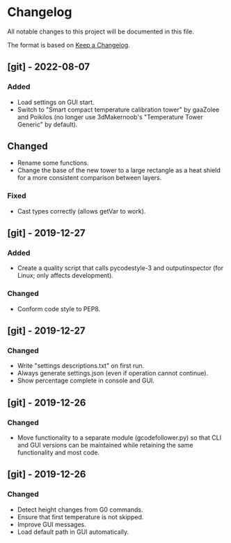 # Changelog
All notable changes to this project will be documented in this file.

The format is based on [Keep a Changelog](https://keepachangelog.com/en/1.0.0/).

## [git] - 2022-08-07
### Added
- Load settings on GUI start.
- Switch to "Smart compact temperature calibration tower" by gaaZolee and Poikilos (no longer use 3dMakernoob's "Temperature Tower Generic" by default).

## Changed
- Rename some functions.
- Change the base of the new tower to a large rectangle as a heat shield for a more consistent comparison between layers.

### Fixed
- Cast types correctly (allows getVar to work).


## [git] - 2019-12-27
### Added
- Create a quality script that calls pycodestyle-3 and outputinspector (for Linux; only affects development).

### Changed
- Conform code style to PEP8.


## [git] - 2019-12-27
### Changed
- Write "settings descriptions.txt" on first run.
- Always generate settings.json (even if operation cannot continue).
- Show percentage complete in console and GUI.


## [git] - 2019-12-26
### Changed
- Move functionality to a separate module (gcodefollower.py) so that CLI and GUI versions can be maintained while retaining the same functionality and most code.


## [git] - 2019-12-26
### Changed
- Detect height changes from G0 commands.
- Ensure that first temperature is not skipped.
- Improve GUI messages.
- Load default path in GUI automatically.
